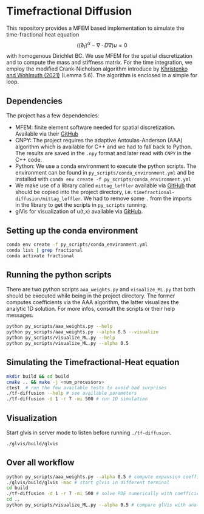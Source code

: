 # Timefractional Diffusion

This repository provides a MFEM based implementation to simulate the 
time-fractional heat equation
$$ ((\partial_t)^\alpha  - \nabla \cdot D \nabla) u = 0$$ 
with homogenous Dirichlet BC. We use MFEM for the spatial discretization
and to compute the mass and stiffness matrix. For the time integration, we 
employ the modified Crank-Nicholson algorithm introduce by 
[Khristenko and Wohlmuth (2021)](https://arxiv.org/abs/2102.05139) (Lemma 5.6).
The algorithm is enclosed in a simple for loop.

## Dependencies

The project has a few dependencies:

* MFEM: finite element software needed for spatial discretization. Available via
  their [GitHub](https://github.com/mfem/mfem/)
* CNPY: The project requires the adaptive Antoulas-Anderson (AAA) algorithm 
  which is available for C++ and we had to fall back to Python. The results are 
  saved in the `.npy` format and later read with `CNPY` in the C++ code.
* Python: We use a conda environment to execute the python scripts. The 
  environment can be found in `py_scripts/conda_environment.yml` and be 
  installed with `conda env create -f py_scripts/conda_environment.yml`
* We make use of a library called `mittag_leffler` available via 
  [GitHub](https://github.com/khinsen/mittag-leffler) that should be copied into
  the project directory, i.e. `timefractional-diffusion/mittag_leffler`. We had 
  to remove some `.` from the imports in the library to get the scripts in 
  `py_scripts` running. 
* glVis for visualization of u(t,x) available via [GitHub](). 


## Setting up the conda environment

```bash
conda env create -f py_scripts/conda_environment.yml
conda list | grep fractional
conda activate fractional
```

## Running the python scripts

There are two python scripts `aaa_weights.py` and `visualize_ML.py` that both
should be executed while being in the project directory. The former computes 
coefficients via the AAA algorithm, the latter visualizes the analytic 1D 
solution. For more infos, consult the scripts or their help messages.
```bash
python py_scripts/aaa_weights.py --help
python py_scripts/aaa_weights.py --alpha 0.5 --visualize
python py_scripts/visualize_ML.py --help
python py_scripts/visualize_ML.py --alpha 0.5
```

## Simulating the Timefractional-Heat equation

```bash
mkdir build && cd build
cmake .. && make -j <num_processors>
ctest  # run the few available tests to avoid bad surprises
./tf-diffusion --help # see available parameters
./tf-diffusion -d 1 -r 7 -mi 500 # run 1D simulation 
```

## Visualization

Start glvis in server mode to listen before running `./tf-diffusion`.

```bash
./glvis/build/glvis
```

## Over all workflow

```bash
python py_scripts/aaa_weights.py --alpha 0.5 # compute expansion coefficients
./glvis/build/glvis -mac # start glvis in different terminal
cd build
./tf-diffusion -d 1 -r 7 -mi 500 # solve PDE numerically with coefficients
cd ..
python py_scripts/visualize_ML.py --alpha 0.5 # compare glVis with analytic sol.
```
